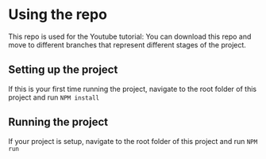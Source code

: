 # Using the repo
This repo is used for the Youtube tutorial: 
You can download this repo and move to different branches that represent different stages of the project.

## Setting up the project
If this is your first time running the project, navigate to the root folder of this project and run ```NPM install```

## Running the project
If your project is setup, navigate to the root folder of this project and run ```NPM run```
